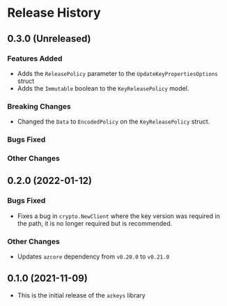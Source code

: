 # Release History

## 0.3.0 (Unreleased)

### Features Added
* Adds the `ReleasePolicy` parameter to the `UpdateKeyPropertiesOptions` struct
* Adds the `Immutable` boolean to the `KeyReleasePolicy` model.

### Breaking Changes
* Changed the `Data` to `EncodedPolicy` on the `KeyReleasePolicy` struct.

### Bugs Fixed

### Other Changes

## 0.2.0 (2022-01-12)

### Bugs Fixed
* Fixes a bug in `crypto.NewClient` where the key version was required in the path, it is no longer required but is recommended.

### Other Changes
* Updates `azcore` dependency from `v0.20.0` to `v0.21.0`

## 0.1.0 (2021-11-09)
* This is the initial release of the `azkeys` library
